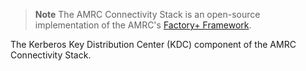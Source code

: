 > **Note**
> The AMRC Connectivity Stack is an open-source implementation of the AMRC's [Factory+ Framework](https://factoryplus.app.amrc.co.uk/).

The Kerberos Key Distribution Center (KDC) component of the AMRC Connectivity Stack.